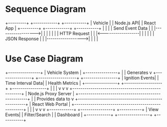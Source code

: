 # Sequence Diagram
+---------+       +------------+       +-----------+
| Vehicle |       | Node.js API|       | React App |
+---------+       +------------+       +-----------+
     |                   |                   |
     |  Send Event Data  |                   |
     |------------------>|                   |
     |                   |                   |
     |                   |  HTTP Request     |
     |                   |<------------------|
     |                   |                   |
     |                   |  JSON Response    |
     |                   |------------------>|
     |                   |                   |

# Use Case Diagram
+----------------+
| Vehicle System |
+----------------+
       |
       | Generates
       v
+----------------+     +-------------------+     +-----------------+
| Ignition Events|     | Time Interval Data|     | Health Metrics  |
+----------------+     +-------------------+     +-----------------+
       |                       |                       |
       v                       v                       v
+----------------------------------------------------+
|                 Node.js Proxy Server                |
+----------------------------------------------------+
       |
       | Provides data to
       v
+----------------------------------------------------+
|                 React Web Portal                   |
+----------------------------------------------------+
       |                   |                   |
       v                   v                   v
+------------+     +----------------+     +-----------+
| View Events|     | Filter/Search  |     | Dashboard |
+------------+     +----------------+     +-----------+